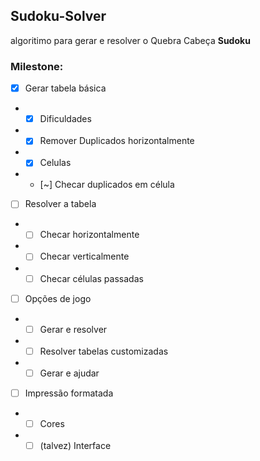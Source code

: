 ## Sudoku-Solver
algoritimo para gerar e resolver o Quebra Cabeça **Sudoku**

### Milestone:
- [X] Gerar tabela básica
- - [X] Dificuldades
- - [X] Remover Duplicados horizontalmente
- - [X] Celulas
- - [~] Checar duplicados em célula
- [ ] Resolver a tabela
- - [ ] Checar horizontalmente
- - [ ] Checar verticalmente
- - [ ] Checar células passadas
- [ ] Opções de jogo
- - [ ] Gerar e resolver
- - [ ] Resolver tabelas customizadas
- - [ ] Gerar e ajudar
- [ ] Impressão formatada
- - [ ] Cores
- - [ ] (talvez) Interface
